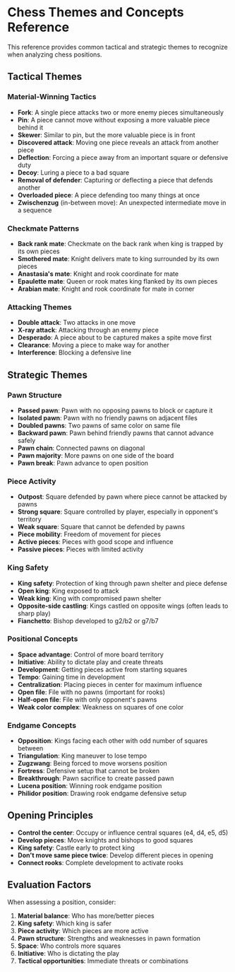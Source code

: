 # Chess Themes and Concepts Reference

This reference provides common tactical and strategic themes to recognize when analyzing chess positions.

## Tactical Themes

### Material-Winning Tactics

- **Fork**: A single piece attacks two or more enemy pieces simultaneously
- **Pin**: A piece cannot move without exposing a more valuable piece behind it
- **Skewer**: Similar to pin, but the more valuable piece is in front
- **Discovered attack**: Moving one piece reveals an attack from another piece
- **Deflection**: Forcing a piece away from an important square or defensive duty
- **Decoy**: Luring a piece to a bad square
- **Removal of defender**: Capturing or deflecting a piece that defends another
- **Overloaded piece**: A piece defending too many things at once
- **Zwischenzug** (in-between move): An unexpected intermediate move in a sequence

### Checkmate Patterns

- **Back rank mate**: Checkmate on the back rank when king is trapped by its own pieces
- **Smothered mate**: Knight delivers mate to king surrounded by its own pieces
- **Anastasia's mate**: Knight and rook coordinate for mate
- **Epaulette mate**: Queen or rook mates king flanked by its own pieces
- **Arabian mate**: Knight and rook coordinate for mate in corner

### Attacking Themes

- **Double attack**: Two attacks in one move
- **X-ray attack**: Attacking through an enemy piece
- **Desperado**: A piece about to be captured makes a spite move first
- **Clearance**: Moving a piece to make way for another
- **Interference**: Blocking a defensive line

## Strategic Themes

### Pawn Structure

- **Passed pawn**: Pawn with no opposing pawns to block or capture it
- **Isolated pawn**: Pawn with no friendly pawns on adjacent files
- **Doubled pawns**: Two pawns of same color on same file
- **Backward pawn**: Pawn behind friendly pawns that cannot advance safely
- **Pawn chain**: Connected pawns on diagonal
- **Pawn majority**: More pawns on one side of the board
- **Pawn break**: Pawn advance to open position

### Piece Activity

- **Outpost**: Square defended by pawn where piece cannot be attacked by pawns
- **Strong square**: Square controlled by player, especially in opponent's territory
- **Weak square**: Square that cannot be defended by pawns
- **Piece mobility**: Freedom of movement for pieces
- **Active pieces**: Pieces with good scope and influence
- **Passive pieces**: Pieces with limited activity

### King Safety

- **King safety**: Protection of king through pawn shelter and piece defense
- **Open king**: King exposed to attack
- **Weak king**: King with compromised pawn shelter
- **Opposite-side castling**: Kings castled on opposite wings (often leads to sharp play)
- **Fianchetto**: Bishop developed to g2/b2 or g7/b7

### Positional Concepts

- **Space advantage**: Control of more board territory
- **Initiative**: Ability to dictate play and create threats
- **Development**: Getting pieces active from starting squares
- **Tempo**: Gaining time in development
- **Centralization**: Placing pieces in center for maximum influence
- **Open file**: File with no pawns (important for rooks)
- **Half-open file**: File with only opponent's pawns
- **Weak color complex**: Weakness on squares of one color

### Endgame Concepts

- **Opposition**: Kings facing each other with odd number of squares between
- **Triangulation**: King maneuver to lose tempo
- **Zugzwang**: Being forced to move worsens position
- **Fortress**: Defensive setup that cannot be broken
- **Breakthrough**: Pawn sacrifice to create passed pawn
- **Lucena position**: Winning rook endgame position
- **Philidor position**: Drawing rook endgame defensive setup

## Opening Principles

- **Control the center**: Occupy or influence central squares (e4, d4, e5, d5)
- **Develop pieces**: Move knights and bishops to good squares
- **King safety**: Castle early to protect king
- **Don't move same piece twice**: Develop different pieces in opening
- **Connect rooks**: Complete development to activate rooks

## Evaluation Factors

When assessing a position, consider:

1. **Material balance**: Who has more/better pieces
2. **King safety**: Which king is safer
3. **Piece activity**: Which pieces are more active
4. **Pawn structure**: Strengths and weaknesses in pawn formation
5. **Space**: Who controls more squares
6. **Initiative**: Who is dictating the play
7. **Tactical opportunities**: Immediate threats or combinations
